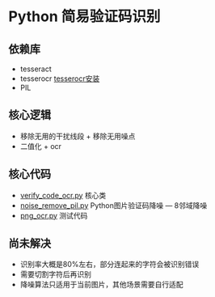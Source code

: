 # Python 简易验证码识别

## 依赖库
- tesseract 
- tesserocr [tesserocr安装](https://zhuanlan.zhihu.com/p/339208771)
- PIL

## 核心逻辑
- 移除无用的干扰线段 + 移除无用噪点
- 二值化 + ocr

## 核心代码
- [verify_code_ocr.py](./verify_code_ocr.py) 核心类
- [noise_remove_pil.py](./noise_remove_pil.py) Python图片验证码降噪 — 8邻域降噪
- [png_ocr.py](./png_ocr.py) 测试代码

## 尚未解决
- 识别率大概是80%左右，部分连起来的字符会被识别错误
- 需要切割字符后再识别
- 降噪算法只适用于当前图片，其他场景需要自行适配